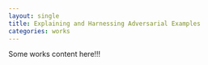 ```yaml
---
layout: single
title: Explaining and Harnessing Adversarial Examples
categories: works
---
```


Some works content here!!!
